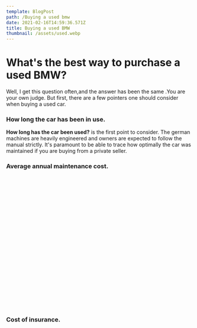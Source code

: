 ```yaml
---
template: BlogPost
path: /Buying a used bmw
date: 2021-02-16T14:59:36.571Z
title: Buying a used BMW
thumbnail: /assets/used.webp
---
```

# What's the best way to purchase a used BMW?
Well, I get this question often,and the answer has been the same .You are your own judge. But first, there are a few pointers one should consider when buying a used car.
###  How long the car has been in use.
**How long has the car been used?** is the first point to consider. The german machines are heavily engineered and owners are expected to follow the manual strictly. It's paramount to be able to trace how optimally the car was maintained if you are buying from a private seller.
 
###  Average annual maintenance cost.
<div class ="container"><!__![](/assets/325i_bmw.jpg)__></div>
<style>
.container {
    width:98%;
    padding-bottom:70%;
    background-image:url(/assets/325i_bmw.jpg);
    background-repeat:no-repeat;
    background-size:cover;
    background-position-x: center;
    border-radius: 20px;
    margin:20px 0;
}
}
</style>


###  Cost of insurance.

